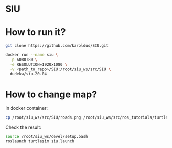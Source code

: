 # SIU
# How to run it?
```bash
git clone https://github.com/karoldus/SIU.git

docker run --name siu \
  -p 6080:80 \
  -e RESOLUTION=1920x1080 \
  -v <path_to_repo>/SIU:/root/siu_ws/src/SIU \
  dudekw/siu-20.04
```

# How to change map?
In docker container:
```bash
cp /root/siu_ws/src/SIU/roads.png /root/siu_ws/src/ros_tutorials/turtlesim/images/roads.png
```

Check the result:
```bash
source /root/siu_ws/devel/setup.bash
roslaunch turtlesim siu.launch
```